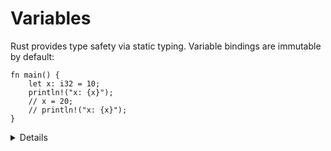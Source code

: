 # Variables

Rust provides type safety via static typing. Variable bindings are immutable by
default:

<!-- mdbook-xgettext: skip -->
```rust,editable
fn main() {
    let x: i32 = 10;
    println!("x: {x}");
    // x = 20;
    // println!("x: {x}");
}
```

<details>

* Due to type inference the `i32` is optional. We will gradually show the types less and less as the course progresses.

</details>
